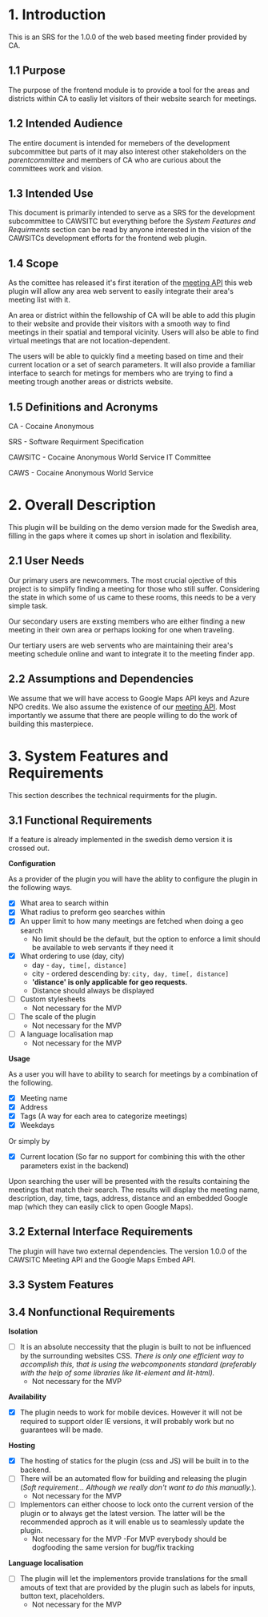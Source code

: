 # 1. Introduction
This is an SRS for the 1.0.0 of the web based meeting finder provided by CA.

## 1.1 Purpose
The purpose of the frontend module is to provide a tool for the areas and districts within CA to easliy let visitors of their website search for meetings.

## 1.2 Intended Audience
The entire document is intended for memebers of the development subcommittee but parts of it may also interest other stakeholders on the *parentcommittee* and members of CA who are curious about the committees work and vision.

## 1.3 Intended Use
This document is primarily intended to serve as a SRS for the development subcommittee to CAWSITC but everything before the *System Features and Requirments* section can be read by anyone interested in the vision of the CAWSITCs development efforts for the frontend web plugin.

## 1.4 Scope

As the comittee has released it's first iteration of the [meeting API](https://github.com/CAWSCIT/caws-api) this web plugin will allow any area web servent to easily integrate their area's meeting list with it.

An area or district within the fellowship of CA will be able to add this plugin to their website and provide their visitors with a smooth way to find meetings in their spatial and temporal vicinity. Users will also be able to find virtual meetings that are not location-dependent. 

The users will be able to quickly find a meeting based on time and their current location or a set of search parameters. It will also provide a familiar interface to search for metings for members who are trying to find a meeting trough another areas or districts website.

## 1.5 Definitions and Acronyms
CA - Cocaine Anonymous

SRS - Software Requirment Specification

CAWSITC - Cocaine Anonymous World Service IT Committee

CAWS - Cocaine Anonymous World Service

# 2. Overall Description
This plugin will be building on the demo version made for the Swedish area, filling in the gaps where it comes up short in isolation and flexibility.

## 2.1 User Needs
Our primary users are newcommers. The most crucial ojective of this project is to simplify finding a meeting for those who still suffer. Considering the state in which some of us came to these rooms, this needs to be a very simple task.

Our secondary users are exsting members who are either finding a new meeting in their own area or perhaps looking for one when traveling.

Our tertiary users are web servents who are maintaining their area's meeting schedule online and want to integrate it to the meeting finder app.

## 2.2 Assumptions and Dependencies

We assume that we will have access to Google Maps API keys and Azure NPO credits. We also assume the existence of our [meeting API](https://github.com/CAWSCIT/caws-api). Most importantly we assume that there are people willing to do the work of building this masterpiece.

# 3. System Features and Requirements

This section describes the technical requirments for the plugin.

## 3.1 Functional Requirements

If a feature is already implemented in the swedish demo version it is crossed out.

__Configuration__

As a provider of the plugin you will have the ablity to configure the plugin in the following ways.
- [x] What area to search within
- [x] What radius to preform geo searches within
- [x] An upper limit to how many meetings are fetched when doing a geo search
    - No limit should be the default, but the option to enforce a limit should be available to web servants if they need it
- [x] What ordering to use (day, city)
    - day - `day, time[, distance]`
    - city - ordered descending by: `city, day, time[, distance]`
    - **'distance' is only applicable for geo requests.**
    - Distance should always be displayed
- [ ] Custom stylesheets
    - Not necessary for the MVP
- [ ] The scale of the plugin
    - Not necessary for the MVP
- [ ] A language localisation map
    - Not necessary for the MVP

__Usage__

As a user you will have to ability to search for meetings by a combination of the following.
- [x] Meeting name
- [x] Address
- [x] Tags (A way for each area to categorize meetings)
- [x] Weekdays

Or simply by

- [x] Current location (So far no support for combining this with the other parameters exist in the backend)

Upon searching the user will be presented with the results containing the meetings that match their search. The results will display the meeting name, description, day, time, tags, address, distance and an embedded Google map (which they can easily click to open Google Maps).

## 3.2 External Interface Requirements
The plugin will have two external dependencies. The version 1.0.0 of the CAWSITC Meeting API and the Google Maps Embed API.

## 3.3 System Features


## 3.4 Nonfunctional Requirements

__Isolation__

- [ ] It is an absolute neccessity that the plugin is built to not be influenced by the surrounding websites CSS. *There is only one efficient way to accomplish this, that is using the webcomponents standard (preferably with the help of some libraries like lit-element and lit-html).*
    - Not necessary for the MVP

__Availability__

- [x] The plugin needs to work for mobile devices. However it will not be required to support older IE versions, it will probably work but no guarantees will be made.

__Hosting__

- [x] The hosting of statics for the plugin (css and JS) will be built in to the backend.
- [ ] There will be an automated flow for building and releasing the plugin (*Soft requirement... Although we really don't want to do this manually.*).
    - Not necessary for the MVP
- [ ] Implementors can either choose to lock onto the current version of the plugin or to always get the latest version. The latter will be the recommended approch as it will enable us to seamlessly update the plugin.
    - Not necessary for the MVP
    -For MVP everybody should be dogfooding the same version for bug/fix tracking

__Language localisation__

- [ ] The plugin will let the implementors provide translations for the small amouts of text that are provided by the plugin such as labels for inputs, button text, placeholders.
    - Not necessary for the MVP
